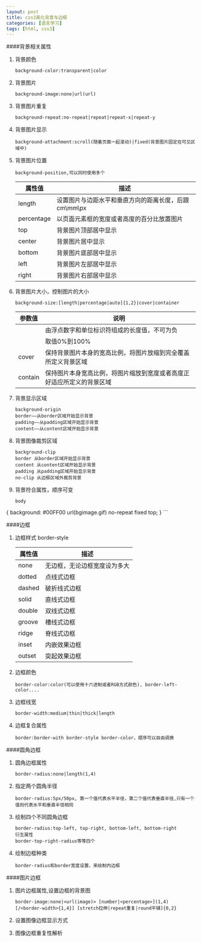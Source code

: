```yaml
---
layout: post
title: css3美化背景与边框
categories: [语言学习]
tags: [html, css3]
---
```

####背景相关属性
1. 背景颜色
 
 	```
 	background-color:transparent|color
 	```
2. 背景图片
	
	```
	background-image:none|url(url)
	```
3. 背景图片重复
	
	```
	background-repeat:no-repeat|repeat|repeat-x|repeat-y
	```
4. 背景图片显示
	
	```
	background-attachment:scroll(随着页面一起滚动)|fixed(背景图片固定在可见区域中)
	```
5. 背景图片位置

	```
	background-position,可以同时使用多个
	```
	|属性值|描述|
	|------|------|
	|length|设置图片与边距水平和垂直方向的距离长度，后跟cm\mm\px|
	|percentage|以页面元素框的宽度或者高度的百分比放置图片|
	|top|背景图片顶部居中显示|
	|center|背景图片居中显示|
	|bottom|背景图片底部居中显示|
	|left|背景图片左部居中显示|
	|right|背景图片右部居中显示|
6. 背景图片大小，控制图片的大小

	```
	background-size:[length|percentage|auto]{1,2}|cover|container
	```
	|参数值|说明|
	|----|-----|
	|<length>|由浮点数字和单位标识符组成的长度值，不可为负|
	|<percentage>|取值0%到100%|
	|cover|保持背景图片本身的宽高比例，将图片放缩到完全覆盖所定义背景区域|
	|contain|保持图片本身宽高比例，将图片缩放到宽度或者高度正好适应所定义的背景区域|
7. 背景显示区域
	
	```
	background-origin
	border——从border区域开始显示背景
	padding——从padding区域开始显示背景
	content——从content区域开始显示背景
	```
8. 背景图像裁剪区域
	
	```
	background-clip
	border 从border区域开始显示背景
	content 从content区域开始显示背景
	padding 从padding区域开始显示背景
	no-clip 从边框区域外裁剪背景
	```
9. 背景符合属性，顺序可变
	
	```
	body
  { 
  background: #00FF00 url(bgimage.gif) no-repeat fixed top;
  }
	```

####边框
1. 边框样式 border-style
	
	|属性值|描述|
	|-----|-----|
	|none|无边框，无论边框宽度设为多大|
	|dotted|点线式边框|
	|dashed|破折线式边框|
	|solid|直线式边框|
	|double|双线式边框|
	|groove|槽线式边框|
	|ridge|脊线式边框|
	|inset|内嵌效果边框|
	|outset|突起效果边框|
2. 边框颜色
	
	```
	border-color:color(可以使用十六进制或者RGB方式颜色), border-left-color....
	```
3. 边框线宽
	
	```
	border-width:medium|thin|thick|length
	```
4. 边框复合属性
	
	```
	border:border-with border-style border-color，顺序可以自由调换
	```

####圆角边框
1. 圆角边框属性

	```
	border-radius:none|length(1,4)
	```
2. 指定两个圆角半径
	
	```
	border-radius:5px/50px, 第一个值代表水平半径，第二个值代表垂直半径,只有一个值则代表水平和垂直半径相同
	```
3. 绘制四个不同圆角边框
	
	```
	border-radius:top-left, top-right, bottom-left, bottom-right
	衍生属性
	border-top-right-radius等等四个
	```
4. 绘制边框种类

	```
	border-radius和border宽度设置，来绘制内边框
	```

####图片边框
1. 图片边框属性,设置边框的背景图
	
	```
	border-image:none|<url(image)> [number|<percentage>](1,4)
	[/<border-width>{1,4}] [stretch拉伸|repeat重复|round平铺]{0,2}
	```
2. 设置图像边框显示方式
3. 图像边框重复性解析
